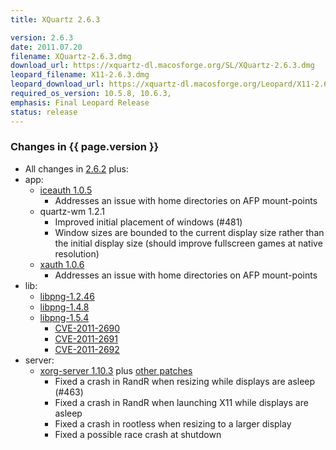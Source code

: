 ```yaml
---
title: XQuartz 2.6.3

version: 2.6.3
date: 2011.07.20
filename: XQuartz-2.6.3.dmg
download_url: https://xquartz-dl.macosforge.org/SL/XQuartz-2.6.3.dmg
leopard_filename: X11-2.6.3.dmg
leopard_download_url: https://xquartz-dl.macosforge.org/Leopard/X11-2.6.3.dmg
required_os_version: 10.5.8, 10.6.3,
emphasis: Final Leopard Release
status: release
---
```


### Changes in {{ page.version }} ###
  * All changes in [2.6.2](XQuartz-2.6.2.html) plus:
  * app:
    * [iceauth 1.0.5](http://lists.freedesktop.org/archives/xorg-announce/2011-May/001668.html)
      * Addresses an issue with home directories on AFP mount-points
    * quartz-wm 1.2.1
      * Improved initial placement of windows (#481)
      * Window sizes are bounded to the current display size rather than the initial display size (should improve fullscreen games at native resolution)
    * [xauth 1.0.6](http://lists.freedesktop.org/archives/xorg-announce/2011-May/001667.html)
      * Addresses an issue with home directories on AFP mount-points
  * lib:
    * [libpng-1.2.46](http://sourceforge.net/mailarchive/forum.php?thread_name=CA%2BPdXcubc%2BH59ORvnBZQ6BN7C7MBm-_i-RV64i2Tg5gzNRFoig%40mail.gmail.com&forum_name=png-mng-announce)
    * [libpng-1.4.8](http://sourceforge.net/mailarchive/forum.php?thread_name=CA%2BPdXcs3H_BaDO88mgX_gjoh9b32eynYYFpLbE853%2BK-8ODknA%40mail.gmail.com&forum_name=png-mng-announce)
    * [libpng-1.5.4](http://sourceforge.net/mailarchive/forum.php?thread_name=CA%2BPdXcs3H_BaDO88mgX_gjoh9b32eynYYFpLbE853%2BK-8ODknA%40mail.gmail.com&forum_name=png-mng-announce)
      * [CVE-2011-2690](http://cve.mitre.org/cgi-bin/cvename.cgi?name=CVE-2011-2690)
      * [CVE-2011-2691](http://cve.mitre.org/cgi-bin/cvename.cgi?name=CVE-2011-2691)
      * [CVE-2011-2692](http://cve.mitre.org/cgi-bin/cvename.cgi?name=CVE-2011-2692)
  * server:
    * [xorg-server 1.10.3](http://lists.freedesktop.org/archives/xorg-announce/2011-July/001710.html) plus [other patches](https://github.com/XQuartz/xorg-server/commits/XQuartz-2.6.3)
      * Fixed a crash in RandR when resizing while displays are asleep (#463)
      * Fixed a crash in RandR when launching X11 while displays are asleep
      * Fixed a crash in rootless when resizing to a larger display
      * Fixed a possible race crash at shutdown
